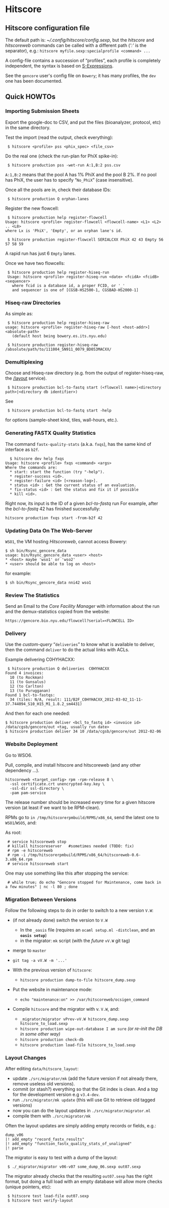 # Hitscore

## Hitscore configuration file

The default path is: *\~/.config/hitscore/config.sexp*, but the
*hitscore* and *hitscoreweb* commands can be called with a different
path (*':'* is the separator), e.g.:
`hitscore myfile.sexp:specialprofile <command> ...`

A config-file contains a succession of “profiles”, each profile is completely
independent, the syntax is based on
[S-Expressions](http://en.wikipedia.org/wiki/S-expression).

See the `gencore` user's config file on `Bowery`; it has many profiles, the
`dev` one has been documented.

## Quick HOWTOs

### Importing Submission Sheets

Export the google-doc to CSV, and put the files (bioanalyzer, protocol, etc) in
the same directory.

Test the import (read the output, check everything):

     $ hitscore <profile> pss <phix_spec> <file_csv>

Do the real one (check the run-plan for PhiX spike-in):

     $ hitscore production pss -wet-run A:1,B:2 pss.csv

`A:1,B:2` means that the pool A has 1% PhiX and the pool B 2%. If no
pool has PhiX, the user has to specify “`No_PhiX`” (case insensitive).

Once all the pools are in, check their database IDs:

     $ hitscore production Q orphan-lanes

Register the new flowcell:

     $ hitscore production help register-flowcell
    Usage: hitscore <profile> register-flowcell <flowcell-name> <L1> <L2> .. <L8>
    where Lx is 'PhiX', 'Empty', or an orphan lane's id.

     $ hitscore production register-flowcell SERIALCXX PhiX 42 43 Empty 56 57 58 59

A rapid run has just 6 `Empty` lanes.

Once we have two flowcells:

     $ hitscore production help register-hiseq-run
     Usage: hitscore <profile> register-hiseq-run <date> <fcidA> <fcidB> <sequencer>
       where fcid is a database id, a proper FCID, or '_'
       and sequencer is one of [CGSB-HS2500-1, CGSBAD-HS2000-1]

### Hiseq-raw Directories

As simple as:

     $ hitscore production help register-hiseq-raw
    usage: hitscore <profile> register-hiseq-raw [-host <host-addr>] <absolute-path>
       (default host being bowery.es.its.nyu.edu)

     $ hitscore production register-hiseq-raw /absolute/path/to/111004_SN911_0079_BD053MACXX/


### Demultiplexing

Choose and Hiseq-raw directory (e.g. from the output of
register-hiseq-raw, the
[/layout](https://gencore.bio.nyu.edu/layout?type=hiseq_raw)
service).

     $ hitscore production bcl-to-fastq start (<flowcell name>|<directory path>|<directory db identifier>)

See

     $ hitscore production bcl-to-fastq start -help

for options (sample-sheet kind, tiles, wall-hours, etc.).


### Generating FASTX Quality Statistics

The command `fastx-quality-stats` (a.k.a. `fxqs`), has the same kind of
interface as `b2f`.

      $ hitscore dev help fxqs
    Usage: hitscore <profile> fxqs <command> <args>
    Where the commands are:
      * start: start the function (try "-help").
      * register-success <id>.
      * register-failure <id> [<reason-log>].
      * status <id> : Get the current status of an evaluation.
      * fix-status <id> : Get the status and fix it if possible
      * kill <id>.

Right now, its input is the ID of a given *bcl-to-fastq* run For
example, after the *bcl-to-fastq* 42 has finished successfully:

    hitscore production fxqs start -from-b2f 42

### Updating Data On The Web-Server

`WSO1`, the VM hosting *Hitscoreweb*, cannot access Bowery:

    $ sh bin/Rsync_gencore_data
    usage: bin/Rsync_gencore_data <user> <host>
    * <host> maybe 'wso1' or 'wso2'
    * <user> should be able to log on <host>

for example:

    $ sh bin/Rsync_gencore_data nni42 wso1

### Review The Statistics

Send an Email to the *Core Facility Manager* with information about the run and
the demux-statistics copied from the website:

    https://gencore.bio.nyu.edu/flowcell?serial=<FLOWCELL ID>


### Delivery

Use the *custom-query* “`deliveries`” to know what is available to
deliver, then the command `deliver` to do the actual links with ACLs.

Example delivering C0HYHACXX:

     $ hitscore production Q deliveries  C0HYHACXX
    Found 4 invoices:
      10 (to Rockman)
      11 (to Gunsalus)
      12 (to Carlton)
      13 (to Purugganan)
    Found 1 bcl-to-fastqs:
      34 (tiles: N/A, result: 111/B2F_C0HYHACXX_2012-03-02_11-11-37.744094_S10_H15_M1_1.8.2_sm4431)

And then for each one needed:

    $ hitscore production deliver <bcl_to_fastq id> <invoice id> /data/cgsb/gencore/out <tag, usually run date>
    $ hitscore production deliver 34 10 /data/cgsb/gencore/out 2012-02-06


### Website Deployment

Go to WSO6.

Pull, compile, and install hitscore and hitscoreweb (and any other
dependency …).

    hitscoreweb <target_config> rpm -rpm-release 8 \
      -ssl certificate.crt unencrypted-key.key \
      -ssl-dir ssl-directory \
      -pam pam-service

The release number should be increased every time for a given hitscore
version (at least if we want to be RPM-clean).

RPMs go to `in /tmp/hitscorerpmbuild/RPMS/x86_64`, send the latest one
to `WSO1`/`WSO5`, and:

As root:

     # service hitscoreweb stop
     # killall hitscoreserver   #sometimes needed (TODO: fix)
     # rpm -e hitscoreweb
     # rpm -i /tmp/hitscorerpmbuild/RPMS/x86_64/hitscoreweb-0.6-3.x86_64.rpm
     # service hitscoreweb start

One may use something like this after stopping the service:

     # while true; do echo "Gencore stopped for Maintenance, come back in a few minutes" | nc -l 80 ; done


### Migration Between Versions

Follow the following steps to do in order to switch to a new version
`V.W`:

-   (if not already done) switch the version to `V.W`
    -   In the `_oasis` file (requires an `ocaml setup.ml -distclean`,
        and an **`oasis setup`**)
    -   in the migrator: `mk` script (with the *future* `vV.W` git tag)

-   merge to `master`
-   `git tag -a vV.W -m '...'`
-   With the previous version of `hitscore`:
    -   `hitscore production dump-to-file hitscore_dump.sexp`

- Put the website in maintenance mode:
    -  `echo "maintenance:on" >> /var/hitscoreweb/ocsigen_command`

-   Compile `hitscore` and the migrator with v. `V.W`, and:
    -   `_migrator/migrator vPrev-vV.W hitscore_dump.sexp hitscore_to_load.sexp`
    -   `hitscore production wipe-out-database I am sure` *(or re-init
        the DB in some other way)*
    -   `hitscore production check-db`
    -   `hitscore production load-file hitscore_to_load.sexp`

### Layout Changes

After editing `data/hitscore_layout`:

- update `./src/migrator/mk` (add the future version if not already
  there, remove useless old versions).
- commit (or stash?) everything so that the Git index is clean. And a
  *tag* for the development version e.g `v3.4-dev`.
- run `./src/migrator/mk update` (this will use Git to retrieve old
  tagged versions)
- now you can do the layout updates in `./src/migrator/migrator.ml`
- compile them with `./src/migrator/mk`

Often the layout updates are simply adding empty records or fields, e.g.:

```
dump_v06
|! add_empty "record_fastx_results"
|! add_empty "function_fastx_quality_stats_of_unaligned"
|! parse
```

The migrator is easy to test with a dump of the layout:

```
 $ ./_migrator/migrator v06-v07 some_dump_06.sexp out07.sexp
```

The migrator already checks that the resulting `out07.sexp` has the
right format, but doing a full load with an empty database will allow more
checks (unique pointers, etc):

```
 $ hitscore test load-file out07.sexp
 $ hitscore test verify-layout
```


